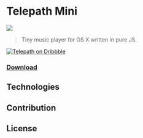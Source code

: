 # Telepath Mini 

[![](http://img.shields.io/badge/Status-In%20Progress-green.svg?style=flat-square)](https://github.com/voronianski/telepath-mini/commits/master)

> Tiny music player for OS X written in pure JS.

[![Telepath on Dribbble](https://dl.dropboxusercontent.com/u/100463011/telepath-dribbble-promo.png)](https://dribbble.com/shots/1869508-Telepath-Mini-Player)

### [Download](http://labs.voronianski.com/get-telepath-mini)

## Technologies

## Contribution

## License
